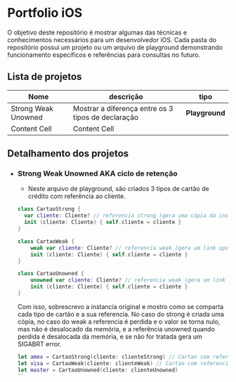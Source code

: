 # Portfolio iOS

O objetivo deste repositório é mostrar algumas das técnicas e conhecimentos necessários para um desenvolvedor iOS. Cada pasta do repositório possui um projeto ou um arquivo de playground demonstrando funcionamento específicos e referências para consultas no futuro.


## Lista de projetos

Nome                  | descrição                                            | tipo
--------------------- | ---------------------------------------------------- | -----------
Strong Weak Unowned   | Mostrar a diferença entre os 3 tipos de declaração   | **Playground**
Content Cell          | Content Cell                                         |


## Detalhamento dos projetos

* ### Strong Weak Unowned AKA ciclo de retenção

  * Neste arquivo de playground, são criados 3 tipos de cartão de crédito com referência ao cliente. 
  
  
  ```swift
  class CartaoStrong {
    var cliente: Cliente? // referencia strong (gera uma cópia da instancia)
    init (cliente: Cliente) { self.cliente = cliente }
  }

  class CartaoWeak {
      weak var cliente: Cliente? // referencia weak (gera um link opcional para a instancia)
      init (cliente: Cliente) { self.cliente = cliente }
  }

  class CartaoUnowned {
      unowned var cliente: Cliente? // referencia weak (gera um link opcional para a instancia)
      init (cliente: Cliente) { self.cliente = cliente }
  }
  ```
  
  Com isso, sobrescrevo a instancia original e mostro como se comparta cada tipo de cartão e a sua referencia. No caso do strong é criada uma cópia, no caso do weak a referencia é perdida e o valor se torna nulo, mas não é desalocado da memória, e a referência unowned quando perdida é desalocada da memória, e se não for tratada gera um SIGABRT error.
  
  ```swift
  let amex = CartaoStrong(cliente: clienteStrong) // Cartao com referencia strong
  let visa = CartaoWeak(cliente: clienteWeak) // Cartao com referencia weak
  let master = CartaoUnowned(cliente: clienteUnowned)
  ``
  

